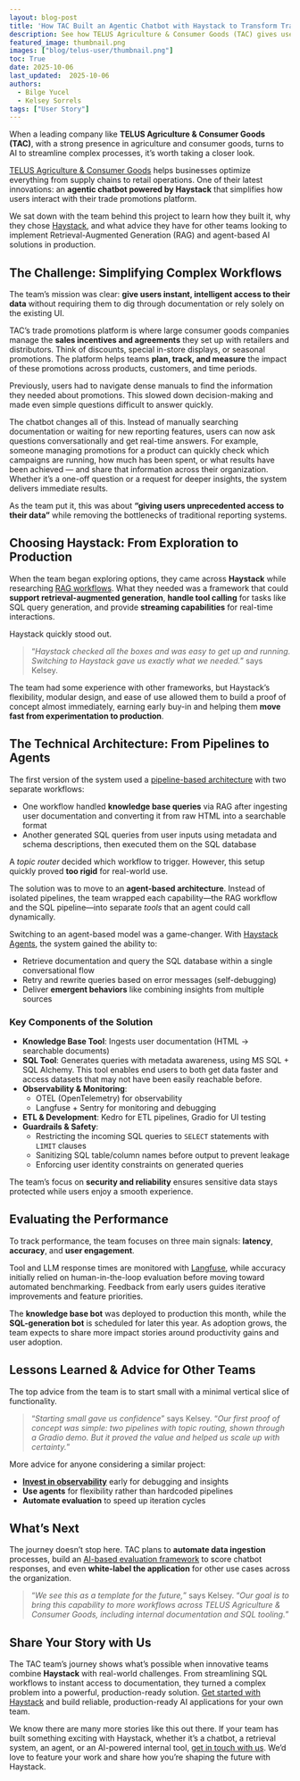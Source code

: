 ```yaml
---
layout: blog-post
title: 'How TAC Built an Agentic Chatbot with Haystack to Transform Trade Promotions Workflows'
description: See how TELUS Agriculture & Consumer Goods (TAC) gives users unprecedented access to their data with safety in mind
featured_image: thumbnail.png
images: ["blog/telus-user/thumbnail.png"]
toc: True
date: 2025-10-06
last_updated:  2025-10-06
authors:
  - Bilge Yucel
  - Kelsey Sorrels
tags: ["User Story"]
---	
```


When a leading company like **TELUS Agriculture & Consumer Goods (TAC)**, with a strong presence in agriculture and consumer goods, turns to AI to streamline complex processes, it’s worth taking a closer look.

[TELUS Agriculture & Consumer Goods](https://www.telus.com/agcg/en) helps businesses optimize everything from supply chains to retail operations. One of their latest innovations: an **agentic chatbot powered by Haystack** that simplifies how users interact with their trade promotions platform.

We sat down with the team behind this project to learn how they built it, why they chose [Haystack](https://github.com/deepset-ai/haystack), and what advice they have for other teams looking to implement Retrieval-Augmented Generation (RAG) and agent-based AI solutions in production.

## The Challenge: Simplifying Complex Workflows

The team’s mission was clear: **give users instant, intelligent access to their data** without requiring them to dig through documentation or rely solely on the existing UI. 

TAC’s trade promotions platform is where large consumer goods companies manage the **sales incentives and agreements** they set up with retailers and distributors. Think of discounts, special in-store displays, or seasonal promotions. The platform helps teams **plan, track, and measure** the impact of these promotions across products, customers, and time periods.

Previously, users had to navigate dense manuals to find the information they needed about promotions. This slowed down decision-making and made even simple questions difficult to answer quickly.

The chatbot changes all of this. Instead of manually searching documentation or waiting for new reporting features, users can now ask questions conversationally and get real-time answers. For example, someone managing promotions for a product can quickly check which campaigns are running, how much has been spent, or what results have been achieved — and share that information across their organization. Whether it’s a one-off question or a request for deeper insights, the system delivers immediate results.

As the team put it, this was about **“giving users unprecedented access to their data”** while removing the bottlenecks of traditional reporting systems.

## Choosing Haystack: From Exploration to Production

When the team began exploring options, they came across **Haystack** while researching [RAG workflows](https://haystack.deepset.ai/tutorials/27_first_rag_pipeline). What they needed was a framework that could **support retrieval-augmented generation**, **handle tool calling** for tasks like SQL query generation, and provide **streaming capabilities** for real-time interactions.

Haystack quickly stood out.

> “_Haystack checked all the boxes and was easy to get up and running. Switching to Haystack gave us exactly what we needed._” says Kelsey.
> 

The team had some experience with other frameworks, but Haystack’s flexibility, modular design, and ease of use allowed them to build a proof of concept almost immediately, earning early buy-in and helping them **move fast from experimentation to production**.
 
## The Technical Architecture: From Pipelines to Agents

The first version of the system used a [pipeline-based architecture](https://docs.haystack.deepset.ai/docs/pipelines) with two separate workflows:

- One workflow handled **knowledge base queries** via RAG after ingesting user documentation and converting it from raw HTML into a searchable format
- Another generated SQL queries from user inputs using metadata and schema descriptions, then executed them on the SQL database

A *topic router* decided which workflow to trigger. However, this setup quickly proved **too rigid** for real-world use.

The solution was to move to an **agent-based architecture**. Instead of isolated pipelines, the team wrapped each capability—the RAG workflow and the SQL pipeline—into separate *tools* that an agent could call dynamically. 

Switching to an agent-based model was a game-changer. With [Haystack Agents](https://docs.haystack.deepset.ai/docs/agents), the system gained the ability to:

- Retrieve documentation and query the SQL database within a single conversational flow
- Retry and rewrite queries based on error messages (self-debugging)
- Deliver **emergent behaviors** like combining insights from multiple sources

### Key Components of the Solution

- **Knowledge Base Tool**: Ingests user documentation (HTML → searchable documents)
- **SQL Tool**: Generates queries with metadata awareness, using MS SQL + SQL Alchemy. This tool enables end users to both get data faster and access datasets that may not have been easily reachable before.
- **Observability & Monitoring**:
    - OTEL (OpenTelemetry) for observability
    - Langfuse + Sentry for monitoring and debugging
- **ETL & Development**: Kedro for ETL pipelines, Gradio for UI testing
- **Guardrails & Safety**:
    - Restricting the incoming SQL queries to `SELECT` statements with `LIMIT` clauses
    - Sanitizing SQL table/column names before output to prevent leakage
    - Enforcing user identity constraints on generated queries

The team’s focus on **security and reliability** ensures sensitive data stays protected while users enjoy a smooth experience.

## Evaluating the Performance

To track performance, the team focuses on three main signals: **latency**, **accuracy**, and **user engagement**.

Tool and LLM response times are monitored with [Langfuse](https://haystack.deepset.ai/integrations/langfuse), while accuracy initially relied on human-in-the-loop evaluation before moving toward automated benchmarking. Feedback from early users guides iterative improvements and feature priorities.

The **knowledge base bot** was deployed to production this month, while the **SQL-generation bot** is scheduled for later this year. As adoption grows, the team expects to share more impact stories around productivity gains and user adoption.

## Lessons Learned & Advice for Other Teams

The top advice from the team is to start small with a minimal vertical slice of functionality.

> “_Starting small gave us confidence_” says Kelsey. “_Our first proof of concept was simple: two pipelines with topic routing, shown through a Gradio demo. But it proved the value and helped us scale up with certainty._”
> 

More advice for anyone considering a similar project:

- [**Invest in observability**](https://docs.haystack.deepset.ai/docs/tracing) early for debugging and insights
- **Use agents** for flexibility rather than hardcoded pipelines
- **Automate evaluation** to speed up iteration cycles

## What’s Next

The journey doesn’t stop here. TAC plans to **automate data ingestion** processes, build an [AI-based evaluation framework](https://haystack.deepset.ai/integrations?type=Evaluation+Framework) to score chatbot responses, and even **white-label the application** for other use cases across the organization.

> “_We see this as a template for the future,_” says Kelsey. “_Our goal is to bring this capability to more workflows across TELUS Agriculture & Consumer Goods, including internal documentation and SQL tooling._”

## Share Your Story with Us

The TAC team’s journey shows what’s possible when innovative teams combine **Haystack** with real-world challenges. From streamlining SQL workflows to instant access to documentation, they turned a complex problem into a powerful, production-ready solution. [Get started with Haystack](https://haystack.deepset.ai/overview/quick-start) and build reliable, production-ready AI applications for your own team.

We know there are many more stories like this out there. If your team has built something exciting with Haystack, whether it’s a chatbot, a retrieval system, an agent, or an AI-powered internal tool, [get in touch with us](https://forms.gle/fdyPcC165he6pQkc7). We’d love to feature your work and share how you’re shaping the future with Haystack.

